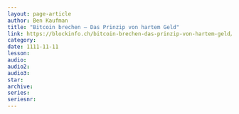 ```yaml
---
layout: page-article
author: Ben Kaufman
title: "Bitcoin brechen — Das Prinzip von hartem Geld"
link: https://blockinfo.ch/bitcoin-brechen-das-prinzip-von-hartem-geld/
category: 
date: 1111-11-11
lesson: 
audio: 
audio2: 
audio3: 
star: 
archive: 
series: 
seriesnr: 
---
```

